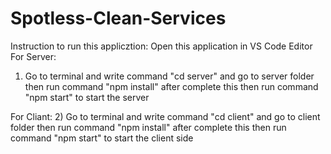 # Spotless-Clean-Services

Instruction to run this applicztion:
Open this application in VS Code Editor
For Server:

1. Go to terminal and write command "cd server" and go to server folder then run command "npm install" after complete this then run command "npm start" to start the server

For Cliant: 2) Go to terminal and write command "cd client" and go to client folder then run command "npm install" after complete this then run command "npm start" to start the client side
